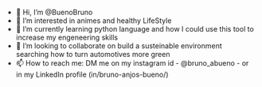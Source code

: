 - 👋 Hi, I’m @BuenoBruno
- 👀 I’m interested in animes and healthy LifeStyle
- 🌱 I’m currently learning python language and how I could use this tool to increase my engeneering skills
- 💞️ I’m looking to collaborate on build a susteinable environment searching how to turn automotives more green
- 📫 How to reach me: DM me on my instagram id - @bruno_abueno - or in my LinkedIn profile (in/bruno-anjos-bueno/)

<!---
BuenoBruno/BuenoBruno is a ✨ special ✨ repository because its `README.md` (this file) appears on your GitHub profile.
You can click the Preview link to take a look at your changes.
--->
